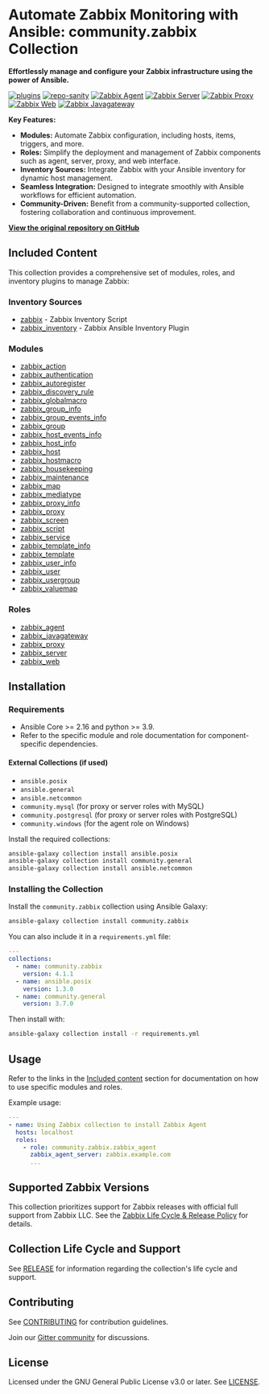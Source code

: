 # Automate Zabbix Monitoring with Ansible: community.zabbix Collection

**Effortlessly manage and configure your Zabbix infrastructure using the power of Ansible.**

[![plugins](https://github.com/ansible-collections/community.zabbix/workflows/plugins-integration/badge.svg)](https://github.com/ansible-collections/community.zabbix/workflows/plugins-integration)
[![repo-sanity](https://github.com/ansible-collections/community.zabbix/workflows/repo-sanity/badge.svg)](https://github.com/ansible-collections/community.zabbix/workflows/repo-sanity)
[![Zabbix Agent](https://github.com/ansible-collections/community.zabbix/workflows/community.zabbix.zabbix_agent/badge.svg)](https://github.com/ansible-collections/community.zabbix/workflows/community.zabbix.zabbix_agent)
[![Zabbix Server](https://github.com/ansible-collections/community.zabbix/workflows/community.zabbix.zabbix_server/badge.svg)](https://github.com/ansible-collections/community.zabbix/workflows/community.zabbix.zabbix_server)
[![Zabbix Proxy](https://github.com/ansible-collections/community.zabbix/workflows/community.zabbix.zabbix_proxy/badge.svg)](https://github.com/ansible-collections/community.zabbix/workflows/community.zabbix.zabbix_proxy)
[![Zabbix Web](https://github.com/ansible-collections/community.zabbix/workflows/community.zabbix.zabbix_web/badge.svg)](https://github.com/ansible-collections/community.zabbix/workflows/community.zabbix.zabbix_web)
[![Zabbix Javagateway](https://github.com/ansible-collections/community.zabbix/workflows/community.zabbix.zabbix_javagateway/badge.svg)](https://github.com/ansible-collections/community.zabbix/workflows/community.zabbix.zabbix_javagateway)

**Key Features:**

*   **Modules:** Automate Zabbix configuration, including hosts, items, triggers, and more.
*   **Roles:** Simplify the deployment and management of Zabbix components such as agent, server, proxy, and web interface.
*   **Inventory Sources:** Integrate Zabbix with your Ansible inventory for dynamic host management.
*   **Seamless Integration:** Designed to integrate smoothly with Ansible workflows for efficient automation.
*   **Community-Driven:** Benefit from a community-supported collection, fostering collaboration and continuous improvement.

**[View the original repository on GitHub](https://github.com/ansible-collections/community.zabbix)**

## Included Content

This collection provides a comprehensive set of modules, roles, and inventory plugins to manage Zabbix:

### Inventory Sources

*   [zabbix](scripts/inventory/zabbix.py) - Zabbix Inventory Script
*   [zabbix_inventory](https://docs.ansible.com/ansible/latest/collections/community/zabbix/zabbix_inventory_inventory.html) - Zabbix Ansible Inventory Plugin

### Modules

*   [zabbix_action](https://docs.ansible.com/ansible/latest/collections/community/zabbix/zabbix_action_module.html)
*   [zabbix_authentication](https://docs.ansible.com/ansible/latest/collections/community/zabbix/zabbix_authentication_module.html)
*   [zabbix_autoregister](https://docs.ansible.com/ansible/latest/collections/community/zabbix/zabbix_autoregister_module.html)
*   [zabbix_discovery_rule](https://docs.ansible.com/ansible/latest/collections/community/zabbix/zabbix_discovery_rule_module.html)
*   [zabbix_globalmacro](https://docs.ansible.com/ansible/latest/collections/community/zabbix/zabbix_globalmacro_module.html)
*   [zabbix_group_info](https://docs.ansible.com/ansible/latest/collections/community/zabbix/zabbix_group_info_module.html)
*   [zabbix_group_events_info](https://docs.ansible.com/ansible/latest/collections/community/zabbix/zabbix_group_events_info_module.html)
*   [zabbix_group](https://docs.ansible.com/ansible/latest/collections/community/zabbix/zabbix_group_module.html)
*   [zabbix_host_events_info](https://docs.ansible.com/ansible/latest/collections/community/zabbix/zabbix_host_events_info_module.html)
*   [zabbix_host_info](https://docs.ansible.com/ansible/latest/collections/community/zabbix/zabbix_host_info_module.html)
*   [zabbix_host](https://docs.ansible.com/ansible/latest/collections/community/zabbix/zabbix_host_module.html)
*   [zabbix_hostmacro](https://docs.ansible.com/ansible/latest/collections/community/zabbix/zabbix_hostmacro_module.html)
*   [zabbix_housekeeping](https://docs.ansible.com/ansible/latest/collections/community/zabbix/zabbix_housekeeping_module.html)
*   [zabbix_maintenance](https://docs.ansible.com/ansible/latest/collections/community/zabbix/zabbix_maintenance_module.html)
*   [zabbix_map](https://docs.ansible.com/ansible/latest/collections/community/zabbix/zabbix_map_module.html)
*   [zabbix_mediatype](https://docs.ansible.com/ansible/latest/collections/community/zabbix/zabbix_mediatype_module.html)
*   [zabbix_proxy_info](https://docs.ansible.com/ansible/latest/collections/community/zabbix/zabbix_proxy_info_module.html)
*   [zabbix_proxy](https://docs.ansible.com/ansible/latest/collections/community/zabbix/zabbix_proxy_module.html)
*   [zabbix_screen](https://docs.ansible.com/ansible/latest/collections/community/zabbix/zabbix_screen_module.html)
*   [zabbix_script](https://docs.ansible.com/ansible/latest/collections/community/zabbix/zabbix_script_module.html)
*   [zabbix_service](https://docs.ansible.com/ansible/latest/collections/community/zabbix/zabbix_service_module.html)
*   [zabbix_template_info](https://docs.ansible.com/ansible/latest/collections/community/zabbix/zabbix_template_info_module.html)
*   [zabbix_template](https://docs.ansible.com/ansible/latest/collections/community/zabbix/zabbix_template_module.html)
*   [zabbix_user_info](https://docs.ansible.com/ansible/latest/collections/community/zabbix/zabbix_user_info_module.html)
*   [zabbix_user](https://docs.ansible.com/ansible/latest/collections/community/zabbix/zabbix_user_module.html)
*   [zabbix_usergroup](https://docs.ansible.com/ansible/latest/collections/community/zabbix/zabbix_usergroup_module.html)
*   [zabbix_valuemap](https://docs.ansible.com/ansible/latest/collections/community/zabbix/zabbix_valuemap_module.html)

### Roles

*   [zabbix_agent](docs/ZABBIX_AGENT_ROLE.md)
*   [zabbix_javagateway](docs/ZABBIX_JAVAGATEWAY_ROLE.md)
*   [zabbix_proxy](docs/ZABBIX_PROXY_ROLE.md)
*   [zabbix_server](docs/ZABBIX_SERVER_ROLE.md)
*   [zabbix_web](docs/ZABBIX_WEB_ROLE.md)

## Installation

### Requirements

*   Ansible Core >= 2.16 and python >= 3.9.
*   Refer to the specific module and role documentation for component-specific dependencies.

#### External Collections (if used)

*   `ansible.posix`
*   `ansible.general`
*   `ansible.netcommon`
*   `community.mysql` (for proxy or server roles with MySQL)
*   `community.postgresql` (for proxy or server roles with PostgreSQL)
*   `community.windows` (for the agent role on Windows)

Install the required collections:

```bash
ansible-galaxy collection install ansible.posix
ansible-galaxy collection install community.general
ansible-galaxy collection install ansible.netcommon
```

### Installing the Collection

Install the `community.zabbix` collection using Ansible Galaxy:

```bash
ansible-galaxy collection install community.zabbix
```

You can also include it in a `requirements.yml` file:

```yaml
---
collections:
  - name: community.zabbix
    version: 4.1.1
  - name: ansible.posix
    version: 1.3.0
  - name: community.general
    version: 3.7.0
```

Then install with:

```bash
ansible-galaxy collection install -r requirements.yml
```

## Usage

Refer to the links in the [Included content](#included-content) section for documentation on how to use specific modules and roles.

Example usage:

```yaml
---
- name: Using Zabbix collection to install Zabbix Agent
  hosts: localhost
  roles:
    - role: community.zabbix.zabbix_agent
      zabbix_agent_server: zabbix.example.com
      ...
```

## Supported Zabbix Versions

This collection prioritizes support for Zabbix releases with official full support from Zabbix LLC. See the [Zabbix Life Cycle & Release Policy](https://www.zabbix.com/life_cycle_and_release_policy) for details.

## Collection Life Cycle and Support

See [RELEASE](docs/RELEASE.md) for information regarding the collection's life cycle and support.

## Contributing

See [CONTRIBUTING](CONTRIBUTING.md) for contribution guidelines.

Join our [Gitter community](https://gitter.im/community-zabbix/community) for discussions.

## License

Licensed under the GNU General Public License v3.0 or later.  See [LICENSE](LICENSE).